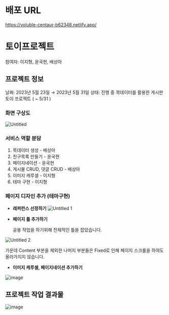 # 배포 URL
https://voluble-centaur-b62348.netlify.app/

# 토이프로젝트

참여자: 이지형, 윤국현, 배상아

## 프로젝트 정보

날짜: 2023년 5월 23일 → 2023년 5월 31일
상태: 진행 중
목데이터를 활용한 게시판 토이 프로젝트 ( ~ 5/31 )

### 화면 구상도

![Untitled](https://github.com/KIT-Frontend-Team2/week11-pair1-ToyProject/assets/115636461/a9aefaff-1448-4982-aa80-c10d164351ca)

### 서비스 역할 분담

1. 목데이터 생성 - 배상아
2. 친구목록 만들기 - 윤국현
3. 페이지네이션 - 윤국현
4. 게시물 CRUD, 댓글 CRUD - 배상아
5. 이미지 캐루셀 - 이지형
6. 테마 구현 - 이지형

### 페이지 디자인 추가 (테마구현)

- **레퍼런스 선정하기**
![Untitled 1](https://github.com/KIT-Frontend-Team2/week11-pair1-ToyProject/assets/115636461/fd1e304d-ae58-4cc7-93aa-f87997277786)


- **페이지 틀 추가하기**
    
    공용 작업을 하기위해 전체적인 틀을 잡았습니다.
    
![Untitled 2](https://github.com/KIT-Frontend-Team2/week11-pair1-ToyProject/assets/115636461/995ec64f-94a2-4f79-b1c8-a608dda80db2)

가운데 Content 부분을 제외한 나머지 부분들은 Fixed로 인해 페이지 스크롤을 하여도 올라가지지 않습니다.

- **이미지 케루셀, 페이지네이션 추가하기**

![image](https://github.com/KIT-Frontend-Team2/week11-pair1-ToyProject/assets/115636461/fdfb3757-3eaa-485b-99ac-c9bdba4c7bbf)

## 프로젝트 작업 결과물

![image](https://github.com/KIT-Frontend-Team2/week11-pair1-ToyProject/assets/115636461/0db95970-613d-4ac2-b5ca-18a803fdb96c)

